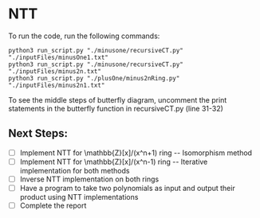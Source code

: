 # NTT
To run the code, run the following commands:
```
python3 run_script.py "./minusone/recursiveCT.py" "./inputFiles/minusOne1.txt"
python3 run_script.py "./minusone/recursiveCT.py" "./inputFiles/minus2n.txt"
python3 run_script.py "./plusOne/minus2nRing.py" "./inputFiles/minus2n1.txt"

```

To see the middle steps of butterfly diagram, uncomment the print statements in the butterfly function in recursiveCT.py (line 31-32)

## Next Steps:
- [ ] Implement NTT for \mathbb{Z}[x]/(x^n+1) ring -- Isomorphism method
- [ ] Implement NTT for \mathbb{Z}[x]/(x^n-1) ring -- Iterative implementation for both methods
- [ ] Inverse NTT implementation on both rings
- [ ] Have a program to take two polynomials as input and output their product using NTT implementations
- [ ] Complete the report